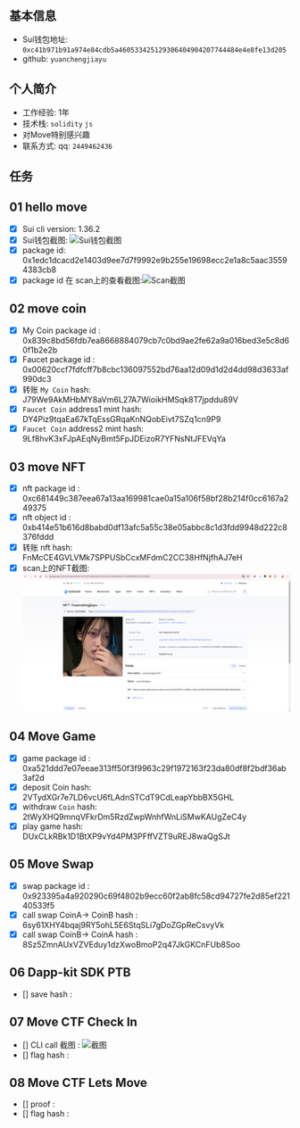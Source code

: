 ## 基本信息
- Sui钱包地址: `0xc41b971b91a974e84cdb5a460533425129306404904207744484e4e8fe13d205`
- github: `yuanchengjiayu`

## 个人简介
- 工作经验: 1年
- 技术栈: `solidity` `js`
- 对Move特别感兴趣
- 联系方式: qq: `2449462436` 

## 任务

##   01 hello move  
- [x] Sui cli version: 1.36.2
- [x] Sui钱包截图: ![Sui钱包截图](./images/account.png)
- [x] package id: 0x1edc1dcacd2e1403d9ee7d7f9992e9b255e19698ecc2e1a8c5aac35594383cb8
- [x] package id 在 scan上的查看截图:![Scan截图](./images/task1.png)

##   02 move coin
- [x] My Coin package id : 0x839c8bd56fdb7ea8668884079cb7c0bd9ae2fe62a9a016bed3e5c8d60f1b2e2b
- [x] Faucet package id : 0x00620ccf7fdfcff7b8cbc136097552bd76aa12d09d1d2d4dd98d3633af990dc3
- [x] 转账 `My Coin` hash: J79We9AkMHbMY8aVm6L27A7WioikHMSqk8T7jpddu89V
- [x] `Faucet Coin` address1 mint hash: DY4Piz9tqaEa67kTqEssGRqaKnNQobEivt7SZq1cn9P9 
- [x] `Faucet Coin` address2 mint hash: 9Lf8hvK3xFJpAEqNyBmt5FpJDEizoR7YFNsNtJFEVqYa

##   03 move NFT
- [x] nft package id : 0xc681449c387eea67a13aa169981cae0a15a106f58bf28b214f0cc6167a249375
- [x] nft object id : 0xb414e51b616d8babd0df13afc5a55c38e05abbc8c1d3fdd9948d222c8376fddd
- [x] 转账 nft  hash: FnMcCE4GVLVMk7SPPUSbCcxMFdmC2CC38HfNjfhAJ7eH
- [x] scan上的NFT截图:![Scan截图](./images/task3.png)

##   04 Move Game
- [x] game package id : 0xa521ddd7e07eeae313ff50f3f9963c29f1972163f23da80df8f2bdf36ab3af2d
- [x] deposit Coin hash: 2VTydXGr7e7LD6vcU6fLAdnSTCdT9CdLeapYbbBX5GHL
- [x] withdraw `Coin` hash: 2tWyXHQ9mnqVFkrDm5RzdZwpWnhfWnLiSMwKAUgZeC4y
- [x] play game hash: DUxCLkRBk1D1BtXP9vYd4PM3PFffVZT9uREJ8waQgSJt

##   05 Move Swap
- [x] swap package id : 0x923395a4a920290c69f4802b9ecc60f2ab8fc58cd94727fe2d85ef22140533f5
- [x] call swap CoinA-> CoinB  hash : 6sy61XHY4bqaj9RY5ohL5E6StqSLi7gDoZGpReCsvyVk
- [x] call swap CoinB-> CoinA  hash : 8Sz5ZmnAUxVZVEduy1dzXwoBmoP2q47JkGKCnFUb8Soo

##   06 Dapp-kit SDK PTB
- [] save hash :

##   07 Move CTF Check In
- [] CLI call 截图 : ![截图](./images/你的图片地址)
- [] flag hash :

##   08 Move CTF Lets Move
- [] proof : 
- [] flag hash :
